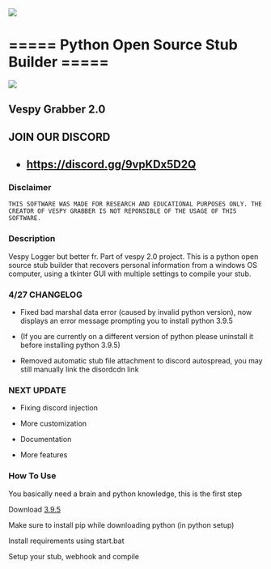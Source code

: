 <img align="center" src='https://cdn.discordapp.com/attachments/1098287991807557654/1101038007391367168/mylogo.ico'>

# ===== Python Open Source Stub Builder =====

<img align="center" src='https://cdn.discordapp.com/attachments/1098287991807557654/1101037841338871838/background2.png'>

<h2>Vespy Grabber 2.0</h2>

<h2>JOIN OUR DISCORD<h2>

- https://discord.gg/9vpKDx5D2Q

<h3>Disclaimer</h3>

    THIS SOFTWARE WAS MADE FOR RESEARCH AND EDUCATIONAL PURPOSES ONLY. THE CREATOR OF VESPY GRABBER IS NOT REPONSIBLE OF THE USAGE OF THIS SOFTWARE.
<h3>Description</h3>

Vespy Logger but better fr. Part of vespy 2.0 project. This is a python open source stub builder that recovers personal information from a windows OS computer, using a tkinter GUI with multiple settings to compile your stub.

<h3>4/27 CHANGELOG</h3>
    
- Fixed bad marshal data error (caused by invalid python version), now displays an error message prompting you to install python 3.9.5
    
- (If you are currently on a different version of python please uninstall it before installing python 3.9.5)
    
- Removed automatic stub file attachment to discord autospread, you may still manually link the disordcdn link
    
<h3>NEXT UPDATE</h3>

- Fixing discord injection
    
- More customization

- Documentation

- More features

<h3>How To Use</h3>

You basically need a brain and python knowledge, this is the first step

Download [3.9.5](https://www.python.org/downloads/release/python-395/)

Make sure to install pip while downloading python (in python setup)

Install requirements using start.bat

Setup your stub, webhook and compile
